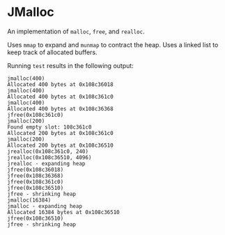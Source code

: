 # JMalloc

An implementation of `malloc`, `free`, and `realloc`.

Uses `mmap` to expand and `munmap` to contract the heap.
Uses a linked list to keep track of allocated buffers.

Running `test` results in the following output:

```
jmalloc(400)
Allocated 400 bytes at 0x108c36018
jmalloc(400)
Allocated 400 bytes at 0x108c361c0
jmalloc(400)
Allocated 400 bytes at 0x108c36368
jfree(0x108c361c0)
jmalloc(200)
Found empty slot: 108c361c0
Allocated 200 bytes at 0x108c361c0
jmalloc(200)
Allocated 200 bytes at 0x108c36510
jrealloc(0x108c361c0, 240)
jrealloc(0x108c36510, 4096)
jrealloc - expanding heap
jfree(0x108c36018)
jfree(0x108c36368)
jfree(0x108c361c0)
jfree(0x108c36510)
jfree - shrinking heap
jmalloc(16384)
jmalloc - expanding heap
Allocated 16384 bytes at 0x108c36510
jfree(0x108c36510)
jfree - shrinking heap
```
